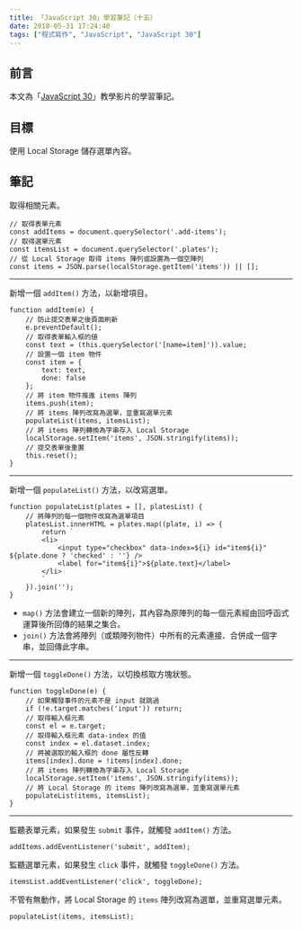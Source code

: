 ```yaml
---
title: 「JavaScript 30」學習筆記（十五）
date: 2018-05-31 17:24:40
tags: ["程式寫作", "JavaScript", "JavaScript 30"]
---
```


## 前言
本文為「[JavaScript 30](https://javascript30.com/)」教學影片的學習筆記。

## 目標
使用 Local Storage 儲存選單內容。

## 筆記
取得相關元素。
```JS
// 取得表單元素
const addItems = document.querySelector('.add-items');
// 取得選單元素
const itemsList = document.querySelector('.plates');
// 從 Local Storage 取得 items 陣列或設置為一個空陣列
const items = JSON.parse(localStorage.getItem('items')) || [];
```
---
新增一個 `addItem()` 方法，以新增項目。
```JS
function addItem(e) {
    // 防止提交表單之後頁面刷新
    e.preventDefault();
    // 取得表單輸入框的値
    const text = (this.querySelector('[name=item]')).value;
    // 設置一個 item 物件
    const item = {
        text: text,
        done: false
    };
    // 將 item 物件推進 items 陣列
    items.push(item);
    // 將 items 陣列改寫為選單，並重寫選單元素
    populateList(items, itemsList);
    // 將 items 陣列轉換為字串存入 Local Storage
    localStorage.setItem('items', JSON.stringify(items));
    // 提交表單後重置
    this.reset();
}
```
---
新增一個 `populateList()` 方法，以改寫選單。
```JS
function populateList(plates = [], platesList) {
    // 將陣列的每一個物件改寫為選單項目
    platesList.innerHTML = plates.map((plate, i) => {
        return `
        <li>
            <input type="checkbox" data-index=${i} id="item${i}" ${plate.done ? 'checked' : ''} />
            <label for="item${i}">${plate.text}</label>
        </li>
        `
    }).join('');
}
```
- `map()` 方法會建立一個新的陣列，其內容為原陣列的每一個元素經由回呼函式運算後所回傳的結果之集合。
- `join()` 方法會將陣列（或類陣列物件）中所有的元素連接、合併成一個字串，並回傳此字串。
---
新增一個 `toggleDone()` 方法，以切換核取方塊狀態。
```JS
function toggleDone(e) {
    // 如果觸發事件的元素不是 input 就跳過
    if (!e.target.matches('input')) return;
    // 取得輸入框元素
    const el = e.target;
    // 取得輸入框元素 data-index 的值
    const index = el.dataset.index;
    // 將被選取的輸入框的 done 屬性反轉
    items[index].done = !items[index].done;
    // 將 items 陣列轉換為字串存入 Local Storage
    localStorage.setItem('items', JSON.stringify(items));
    // 將 Local Storage 的 items 陣列改寫為選單，並重寫選單元素
    populateList(items, itemsList);
}
```
---
監聽表單元素，如果發生 `submit` 事件，就觸發 `addItem()` 方法。
```JS
addItems.addEventListener('submit', addItem);
```
監聽選單元素，如果發生 `click` 事件，就觸發 `toggleDone()` 方法。
```JS
itemsList.addEventListener('click', toggleDone);
```
不管有無動作，將 Local Storage 的 `items` 陣列改寫為選單，並重寫選單元素。
```JS
populateList(items, itemsList);
```